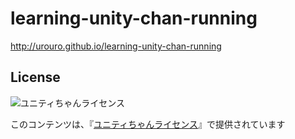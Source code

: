 learning-unity-chan-running
===

http://urouro.github.io/learning-unity-chan-running

## License

<div><img src="http://unity-chan.com/images/imageLicenseLogo.png" alt="ユニティちゃんライセンス"><p>このコンテンツは、『<a href="http://unity-chan.com/contents/license_jp/" target="_blank">ユニティちゃんライセンス</a>』で提供されています</p></div>
